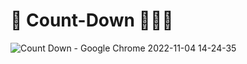 # 🚀 Count-Down 👨🏻‍🚀


![Count Down - Google Chrome 2022-11-04 14-24-35](https://user-images.githubusercontent.com/89953265/200039666-17533a65-4cfc-43fe-a0da-57ea9581e650.gif)

